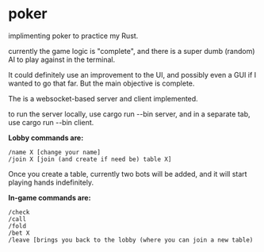 # poker
implimenting poker to practice my Rust.

currently the game logic is "complete", and there is a super dumb (random) AI to play against in the terminal.

It could definitely use an improvement to the UI, and possibly even a GUI if I wanted to go that far. But the main objective is complete.

The is a websocket-based server and client implemented.

to run the server locally, use cargo run --bin server, and in a separate tab, use cargo run --bin client.

**Lobby commands are:**
```
/name X [change your name]
/join X [join (and create if need be) table X]
```

Once you create a table, currently two bots will be added, and it will start playing hands indefinitely.

**In-game commands are:**
```
/check
/call
/fold
/bet X
/leave [brings you back to the lobby (where you can join a new table)
```
